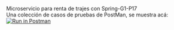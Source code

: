 Microservicio para renta de trajes con Spring-G1-P17                                                                                                                                
Una colección de casos de pruebas de PostMan, se muestra acá:
 [![Run in Postman](https://run.pstmn.io/button.svg)](https://www.postman.com/ruth-yibeth/workspace/theelegance/collection/17287164-12017acf-0c98-47d2-9ef2-fdb202d26e72?ctx=documentation)
